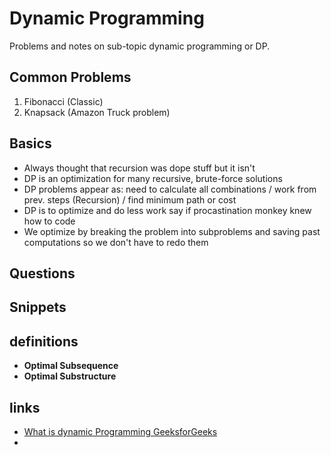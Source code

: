 # Dynamic Programming
Problems and notes on sub-topic dynamic programming or DP.

## Common Problems
1. Fibonacci (Classic)
2. Knapsack (Amazon Truck problem)

## Basics
- Always thought that recursion was dope stuff but it isn't
- DP is an optimization for many recursive, brute-force solutions
- DP problems appear as: need to calculate all combinations / work from prev. steps (Recursion) / find minimum path or cost
- DP is to optimize and do less work say if procastination monkey knew how to code
- We optimize by breaking the problem into subproblems and saving past computations so we don't have to redo them


## Questions

## Snippets

## definitions
- **Optimal Subsequence**
- **Optimal Substructure**

## links
- [What is dynamic Programming GeeksforGeeks](https://www.geeksforgeeks.org/dynamic-programming/#concepts)
-
